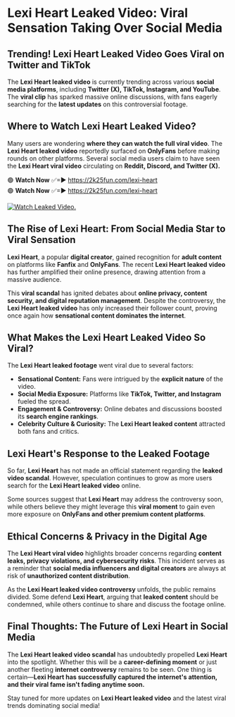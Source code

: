 # Lexi Heart Leaked Video: Viral Sensation Taking Over Social Media

## **Trending! Lexi Heart Leaked Video Goes Viral on Twitter and TikTok**
The **Lexi Heart leaked video** is currently trending across various **social media platforms**, including **Twitter (X), TikTok, Instagram, and YouTube**. The **viral clip** has sparked massive online discussions, with fans eagerly searching for the **latest updates** on this controversial footage.

## **Where to Watch Lexi Heart Leaked Video?**
Many users are wondering **where they can watch the full viral video**. The **Lexi Heart leaked video** reportedly surfaced on **OnlyFans** before making rounds on other platforms. Several social media users claim to have seen the **Lexi Heart viral video** circulating on **Reddit, Discord, and Twitter (X).**

🟢 **Watch Now** ✅=► https://2k25fun.com/lexi-heart  
🟢 **Watch Now** ✅=► https://2k25fun.com/lexi-heart  

[![Watch Leaked Video.](https://miro.medium.com/v2/resize:fit:828/format:webp/1*cilzJN44JGOrTw9NJCrNHA.gif "Watch Leaked Video")](https://2k25fun.com/lexi-heart)

## **The Rise of Lexi Heart: From Social Media Star to Viral Sensation**
**Lexi Heart**, a popular **digital creator**, gained recognition for **adult content** on platforms like **Fanfix** and **OnlyFans**. The recent **Lexi Heart leaked video** has further amplified their online presence, drawing attention from a massive audience.

This **viral scandal** has ignited debates about **online privacy, content security, and digital reputation management**. Despite the controversy, the **Lexi Heart leaked video** has only increased their follower count, proving once again how **sensational content dominates the internet**.

## **What Makes the Lexi Heart Leaked Video So Viral?**
The **Lexi Heart leaked footage** went viral due to several factors:
- **Sensational Content:** Fans were intrigued by the **explicit nature** of the video.
- **Social Media Exposure:** Platforms like **TikTok, Twitter, and Instagram** fueled the spread.
- **Engagement & Controversy:** Online debates and discussions boosted its **search engine rankings**.
- **Celebrity Culture & Curiosity:** The **Lexi Heart leaked content** attracted both fans and critics.

## **Lexi Heart's Response to the Leaked Footage**
So far, **Lexi Heart** has not made an official statement regarding the **leaked video scandal**. However, speculation continues to grow as more users search for the **Lexi Heart leaked video** online.

Some sources suggest that **Lexi Heart** may address the controversy soon, while others believe they might leverage this **viral moment** to gain even more exposure on **OnlyFans and other premium content platforms**.

## **Ethical Concerns & Privacy in the Digital Age**
The **Lexi Heart viral video** highlights broader concerns regarding **content leaks, privacy violations, and cybersecurity risks**. This incident serves as a reminder that **social media influencers and digital creators** are always at risk of **unauthorized content distribution**.

As the **Lexi Heart leaked video controversy** unfolds, the public remains divided. Some defend **Lexi Heart**, arguing that **leaked content** should be condemned, while others continue to share and discuss the footage online.

## **Final Thoughts: The Future of Lexi Heart in Social Media**
The **Lexi Heart leaked video scandal** has undoubtedly propelled **Lexi Heart** into the spotlight. Whether this will be a **career-defining moment** or just another fleeting **internet controversy** remains to be seen. One thing is certain—**Lexi Heart has successfully captured the internet's attention, and their viral fame isn't fading anytime soon.**

Stay tuned for more updates on **Lexi Heart leaked video** and the latest viral trends dominating social media!